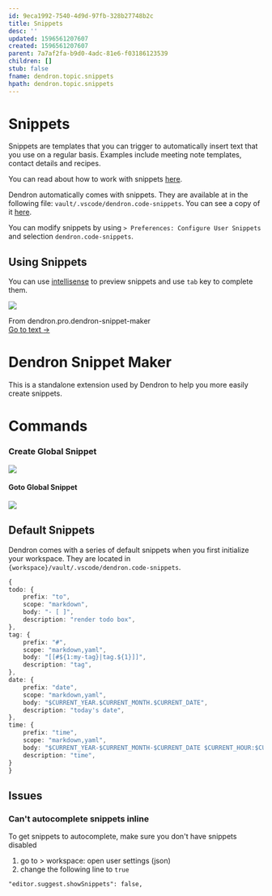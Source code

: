 ```yaml
---
id: 9eca1992-7540-4d9d-97fb-328b27748b2c
title: Snippets
desc: ''
updated: 1596561207607
created: 1596561207607
parent: 7a7af2fa-b9d0-4adc-81e6-f03186123539
children: []
stub: false
fname: dendron.topic.snippets
hpath: dendron.topic.snippets
---
```

# Snippets

Snippets are templates that you can trigger to automatically insert text that you use on a regular basis. Examples include meeting note templates, contact details and recipes. 

You can read about how to work with snippets [here](https://code.visualstudio.com/docs/editor/userdefinedsnippets).

Dendron automatically comes with snippets. They are available at in the following file: `vault/.vscode/dendron.code-snippets`. You can see a copy of it [here](https://github.com/dendronhq/dendron-template/blob/master/vault/.vscode/dendron.code-snippets).

You can modify snippets by using `> Preferences: Configure User Snippets` and selection `dendron.code-snippets`.

## Using Snippets

You can use [intellisense](032e4abc-f292-465f-9b6a-5a1360c2c974) to preview snippets and use `tab` key to complete them.

![](https://foundation-prod-assetspublic53c57cce-8cpvgjldwysl.s3-us-west-2.amazonaws.com/assets/images/tab-autocomplete.gif)

<div class="portal-container">
<div class="portal-head">
<div class="portal-backlink" >
<div class="portal-title">From <span class="portal-text-title">dendron.pro.dendron-snippet-maker</span></div>
<a href="89980f03-f5fd-4c9a-8325-c450c1108150.html" class="portal-arrow">Go to text <span class="right-arrow">→</span></a>
</div>
</div>
<div id="portal-parent-anchor" class="portal-parent" markdown="1">
<div class="portal-parent-fader-top"></div>
<div class="portal-parent-fader-bottom"></div>        
  
# Dendron Snippet Maker

This is a standalone extension used by Dendron to help you more easily create snippets. 

# Commands

### Create Global Snippet

![](https://foundation-prod-assetspublic53c57cce-8cpvgjldwysl.s3-us-west-2.amazonaws.com/assets/images/snippet.create.gif)

#### Goto Global Snippet

![](https://foundation-prod-assetspublic53c57cce-8cpvgjldwysl.s3-us-west-2.amazonaws.com/assets/images/snippet.goto.gif)

</div>    
</div>

## Default Snippets

Dendron comes with a series of default snippets when you first initialize your workspace. They are located in `{workspace}/vault/.vscode/dendron.code-snippets`.

```ts
{
todo: {
    prefix: "to",
    scope: "markdown",
    body: "- [ ]",
    description: "render todo box",
},
tag: {
    prefix: "#",
    scope: "markdown,yaml",
    body: "[[#${1:my-tag}|tag.${1}]]",
    description: "tag",
},
date: {
    prefix: "date",
    scope: "markdown,yaml",
    body: "$CURRENT_YEAR.$CURRENT_MONTH.$CURRENT_DATE",
    description: "today's date",
},
time: {
    prefix: "time",
    scope: "markdown,yaml",
    body: "$CURRENT_YEAR-$CURRENT_MONTH-$CURRENT_DATE $CURRENT_HOUR:$CURRENT_MINUTE",
    description: "time",
}
}
```

## Issues

### Can't autocomplete snippets inline

To get snippets to autocomplete, make sure you don't have snippets disabled

1. go to > workspace: open user settings (json)
2. change the following line to `true`

```
"editor.suggest.showSnippets": false,
```

